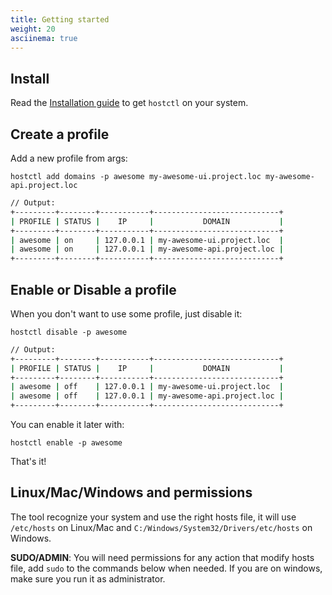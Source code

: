 ```yaml
---
title: Getting started
weight: 20
asciinema: true
---
```


## Install 

Read the [Installation guide](installation.md) to get `hostctl` on your system.


## Create a profile

Add a new profile from args:

`hostctl add domains -p awesome my-awesome-ui.project.loc my-awesome-api.project.loc`

```bash 
// Output:
+---------+--------+-----------+----------------------------+
| PROFILE | STATUS |    IP     |           DOMAIN           |
+---------+--------+-----------+----------------------------+
| awesome | on     | 127.0.0.1 | my-awesome-ui.project.loc  |
| awesome | on     | 127.0.0.1 | my-awesome-api.project.loc |
+---------+--------+-----------+----------------------------+
```

## Enable or Disable a profile

When you don't want to use some profile, just disable it:

`hostctl disable -p awesome`

```bash 
// Output:
+---------+--------+-----------+----------------------------+
| PROFILE | STATUS |    IP     |           DOMAIN           |
+---------+--------+-----------+----------------------------+
| awesome | off    | 127.0.0.1 | my-awesome-ui.project.loc  |
| awesome | off    | 127.0.0.1 | my-awesome-api.project.loc |
+---------+--------+-----------+----------------------------+
```

You can enable it later with: 

`hostctl enable -p awesome`


That's it!


## Linux/Mac/Windows and permissions

The tool recognize your system and use the right hosts file, it will use `/etc/hosts` on Linux/Mac
 and `C:/Windows/System32/Drivers/etc/hosts` on Windows.

**SUDO/ADMIN**: You will need permissions for any action that modify hosts file, add `sudo` to the commands below when needed. 
If you are on windows, make sure you run it as administrator.


